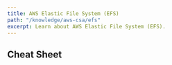 ```yaml
---
title: AWS Elastic File System (EFS)
path: "/knowledge/aws-csa/efs"
excerpt: Learn about AWS Elastic File System (EFS).
---
```


## Cheat Sheet